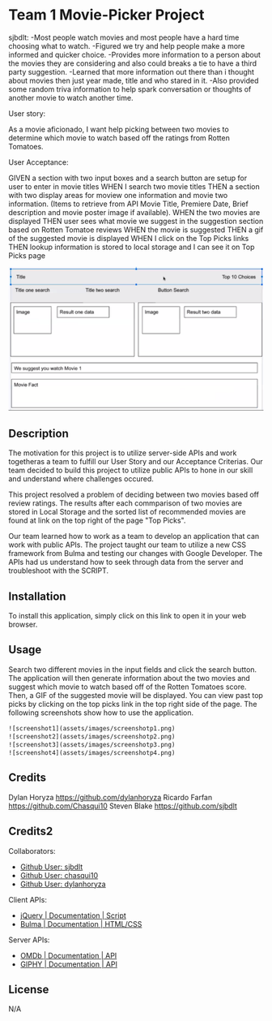 # Team 1 Movie-Picker Project


sjbdlt:
-Most people watch movies and most people have a hard time choosing what to watch.
-Figured we try and help people make a more informed and quicker choice.
-Provides more information to a person about the movies they are considering and also could breaks a tie to have a third party suggestion.
-Learned that more information out there than i thought about movies then just year made, title and who stared in it.
-Also provided some random triva information to help spark conversation or thoughts of another movie to watch another time.

User story:

As a movie aficionado,
I want help picking between two movies
to determine which movie to watch based off the ratings from Rotten Tomatoes.

User Acceptance:

GIVEN a section with two input boxes and a search button are setup for user to enter in movie titles
WHEN I search two movie titles
THEN a section with two display areas for moview one information and movie two information. (Items to retrieve from API Movie Title, Premiere Date,  Brief description and movie poster image if available).
WHEN the two movies are displayed
THEN user sees what movie we suggest in the suggestion section based on Rotten Tomatoe reviews
WHEN the movie is suggested
THEN a gif of the suggested movie is displayed 
WHEN I click on the Top Picks links
THEN lookup information is stored to local storage and I can see it on Top Picks page

![wireframe](/assets/images//Wireframe.png)

## Description
The motivation for this project is to utilize server-side APIs and work togetheras a team to fulfill our User Story and our Acceptance Criterias. Our team decided to build this project to utilize public APIs to hone in our skill and understand where challenges occured.

This project resolved a problem of deciding between two movies based off review ratings. The results after each commparison of two movies are stored in Local Storage and the sorted list of recommended movies are found at link on the top right of the page "Top Picks".

Our team learned how to work as a team to develop an application that can work with public APIs. The project taught our team to utilize a new CSS framework from Bulma and testing our changes with Google Developer. The APIs had us understand how to seek through data from the server and troubleshoot with the SCRIPT.  
 
## Installation

To install this application, simply click on this link to open it in your web browser.

## Usage

Search two different movies in the input fields and click the search button. The application will then generate information about the two movies
and suggest which movie to watch based off of the Rotten Tomatoes score. Then, a GIF of the suggested movie will be displayed. You can view past top picks
by clicking on the top picks link in the top right side of the page. The following screenshots show how to use the application.


    
    ![screenshot1](assets/images/screenshotp1.png)
    ![screenshot2](assets/images/screenshotp2.png)
    ![screenshot3](assets/images/screenshotp3.png)
    ![screenshot4](assets/images/screenshotp4.png)
    

## Credits

Dylan Horyza https://github.com/dylanhoryza
Ricardo Farfan https://github.com/Chasqui10
Steven Blake https://github.com/sjbdlt


## Credits2

Collaborators:
- [Github User: sjbdlt ](https://github.com/sjbdlt)
- [Github User: chasqui10 ](https://github.com/Chasqui10)
- [Github User: dylanhoryza ](https://github.com/dylanhoryza)

Client APIs:
- [jQuery | Documentation | Script ](https://api.jquery.com/)
- [Bulma | Documentation | HTML/CSS ](https://bulma.io/documentation/)

Server APIs:
- [OMDb | Documentation | API ](https://www.omdbapi.com/)
- [GIPHY | Documentation | API ](https://developers.giphy.com/docs/api/)


## License

N/A

